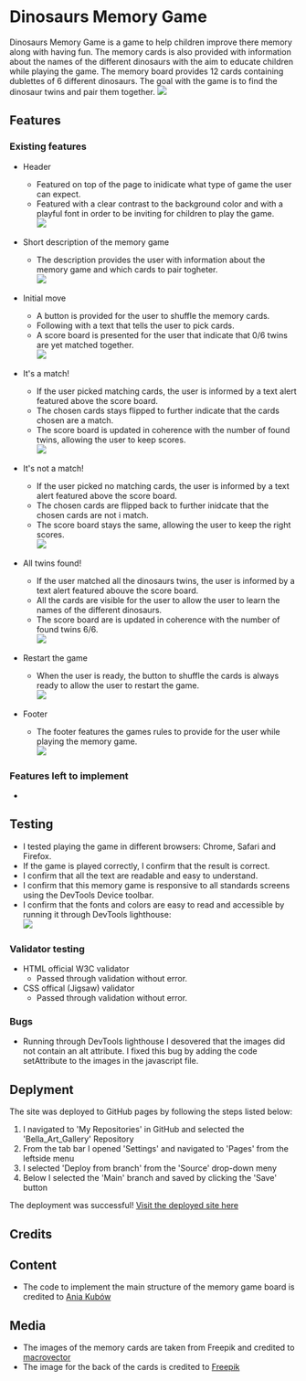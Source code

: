 # Dinosaurs Memory Game
Dinosaurs Memory Game is a game to help children improve there memory along with having fun. The memory cards is also provided with information about the names of the different dinosaurs with the aim to educate children while playing the game. The memory board provides 12 cards containing dublettes of 6 different dinosaurs. The goal with the game is to find the dinosaur twins and pair them together.
<img src="assets/images/responsive-memory.png">

## Features

### Existing features 

- Header
  - Featured on top of the page to inidicate what type of game the user can expect.
  - Featured with a clear contrast to the background color and with a playful font in order to be inviting for children to play the game.
<br><img src="assets/images/header-dino.png">

- Short description of the memory game 
  - The description provides the user with information about the memory game and which cards to pair togheter. 
 <br><img src="assets/images/game-short.png"><br>

- Initial move
  - A button is provided for the user to shuffle the memory cards.
  - Following with a text that tells the user to pick cards.
  - A score board is presented for the user that indicate that 0/6 twins are yet matched together.
 <br><img src="assets/images/initial-move.png"><br>

- It's a match!
  - If the user picked matching cards, the user is informed by a text alert featured above the score board.
  - The chosen cards stays flipped to further indicate that the cards chosen are a match.
  - The score board is updated in coherence with the number of found twins, allowing the user to keep scores.
 <br><img src="assets/images/cards-match.png"><br>

- It's not a match!
  - If the user picked no matching cards, the user is informed by a text alert featured above the score board.
  - The chosen cards are flipped back to further inidcate that the chosen cards are not i match.
  - The score board stays the same, allowing the user to keep the right scores.
 <br><img src="assets/images/cards-no-match.png"><br>

- All twins found!
  - If the user matched all the dinosaurs twins, the user is informed by a text alert featured abouve the score board.
  - All the cards are visible for the user to allow the user to learn the names of the different dinosaurs.
  - The score board are is updated in coherence with the number of found twins 6/6.
 <br><img src="assets/images/all-match.png"><br>

- Restart the game
  - When the user is ready, the button to shuffle the cards is always ready to allow the user to restart the game.
 <br><img src="assets/images/button-shuffle.png"><br>

- Footer
  - The footer features the games rules to provide for the user while playing the memory game.
 <br><img src="assets/images/footer-rules.png"><br>

### Features left to implement 

- 

## Testing

- I tested playing the game in different browsers: Chrome, Safari and Firefox.
- If the game is played correctly, I confirm that the result is correct.
- I confirm that all the text are readable and easy to understand.
- I confirm that this memory game is responsive to all standards screens using the DevTools Device toolbar.
- I confirm that the fonts and colors are easy to read and accessible by running it through DevTools lighthouse:
 <br><img src="assets/images/lighthouse-memory.png"><br>

### Validator testing
- HTML official W3C validator
  - Passed through validation without error.
- CSS offical (Jigsaw) validator
  - Passed through validation without error.

### Bugs
- Running through DevTools lighthouse I desovered that the images did not contain an alt attribute. I fixed this bug by adding the code setAttribute to the images in the javascript file. 

## Deplyment 
The site was deployed to GitHub pages by following the steps listed below:

1. I navigated to 'My Repositories' in GitHub and selected the 'Bella_Art_Gallery' Repository
2. From the tab bar I opened 'Settings' and navigated to 'Pages' from the leftside menu
3. I selected 'Deploy from branch' from the 'Source' drop-down meny
4. Below I selected the 'Main' branch and saved by clicking the 'Save' button

The deployment was successful! [Visit the deployed site here](https://elsahelg.github.io/dinosaurs-memory-game/)

## Credits

## Content
- The code to implement the main structure of the memory game board is credited to [Ania Kubów](https://www.youtube.com/watch?v=tjyDOHzKN0w&t=302s)

## Media
- The images of the memory cards are taken from Freepik and credited to [macrovector](https://www.freepik.com/free-vector/isometric-colored-dinosaurs-set_26764158.htm#page=2&query=dinosaurs&position=47&from_view=search&track=sph)
- The image for the back of the cards is credited to [Freepik](https://www.freepik.com/free-vector/hand-drawn-baby-dinosaur-illustrated_13861993.htm#page=6&query=dino&position=23&from_view=search&track=sph) 